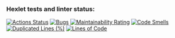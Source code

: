 ### Hexlet tests and linter status:

[![Actions Status](https://github.com/ilrosch/python-project-49/actions/workflows/hexlet-check.yml/badge.svg)](https://github.com/ilrosch/python-project-49/actions) [![Bugs](https://sonarcloud.io/api/project_badges/measure?project=ilrosch_python-project-49&metric=bugs)](https://sonarcloud.io/summary/new_code?id=ilrosch_python-project-49) [![Maintainability Rating](https://sonarcloud.io/api/project_badges/measure?project=ilrosch_python-project-49&metric=sqale_rating)](https://sonarcloud.io/summary/new_code?id=ilrosch_python-project-49) [![Code Smells](https://sonarcloud.io/api/project_badges/measure?project=ilrosch_python-project-49&metric=code_smells)](https://sonarcloud.io/summary/new_code?id=ilrosch_python-project-49) [![Duplicated Lines (%)](https://sonarcloud.io/api/project_badges/measure?project=ilrosch_python-project-49&metric=duplicated_lines_density)](https://sonarcloud.io/summary/new_code?id=ilrosch_python-project-49) [![Lines of Code](https://sonarcloud.io/api/project_badges/measure?project=ilrosch_python-project-49&metric=ncloc)](https://sonarcloud.io/summary/new_code?id=ilrosch_python-project-49)
